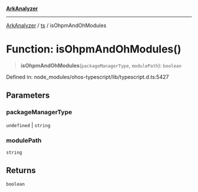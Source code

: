 [**ArkAnalyzer**](../../../../README.md)

***

[ArkAnalyzer](../../../../globals.md) / [ts](../README.md) / isOhpmAndOhModules

# Function: isOhpmAndOhModules()

> **isOhpmAndOhModules**(`packageManagerType`, `modulePath`): `boolean`

Defined in: node\_modules/ohos-typescript/lib/typescript.d.ts:5427

## Parameters

### packageManagerType

`undefined` | `string`

### modulePath

`string`

## Returns

`boolean`
